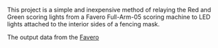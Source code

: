 This project is a simple and inexpensive method of relaying the Red and Green scoring lights from a Favero Full-Arm-05 scoring machine to LED lights attached to the interior sides of a fencing mask.

The output data from the [Favero](https://www.favero.com/en2_fencing_sport_electronic_scoreboard_fencing_signalling_equipment_apparatus_for_foil_sword_epee_sabre-29-17.html)
